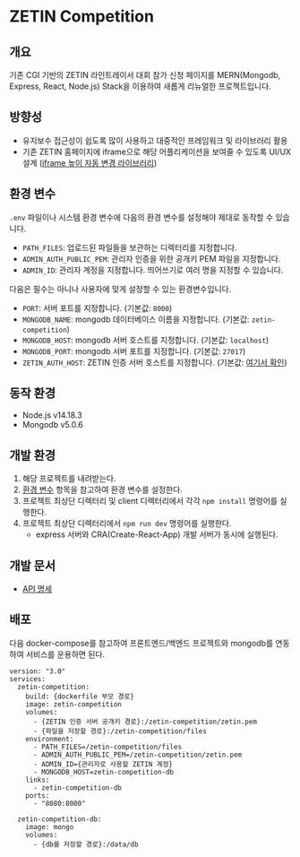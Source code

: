# ZETIN Competition

## 개요

기존 CGI 기반의 ZETIN 라인트레이서 대회 참가 신청 페이지를 MERN(Mongodb, Express, React, Node.js) Stack을 이용하여 새롭게 리뉴얼한 프로젝트입니다.

## 방향성

- 유지보수 접근성이 쉽도록 많이 사용하고 대중적인 프레임워크 및 라이브러리 활용
- 기존 ZETIN 홈페이지에 iframe으로 해당 어플리케이션을 보여줄 수 있도록 UI/UX 설계 ([iframe 높이 자동 변경 라이브러리](https://github.com/davidjbradshaw/iframe-resizer))

## 환경 변수

`.env` 파일이나 시스템 환경 변수에 다음의 환경 변수를 설정해야 제대로 동작할 수 있습니다.

- `PATH_FILES`: 업로드된 파일들을 보관하는 디렉터리를 지정합니다.
- `ADMIN_AUTH_PUBLIC_PEM`: 관리자 인증을 위한 공개키 PEM 파일을 지정합니다.
- `ADMIN_ID`: 관리자 계정을 지정합니다. 띄어쓰기로 여러 명을 지정할 수 있습니다.

다음은 필수는 아니나 사용자에 맞게 설정할 수 있는 환경변수입니다.

- `PORT`: 서버 포트를 지정합니다. (기본값: `8000`)
- `MONGODB_NAME`: mongodb 데이터베이스 이름을 지정합니다. (기본값: `zetin-competition`)
- `MONGODB_HOST`: mongodb 서버 호스트를 지정합니다. (기본값: `localhost`)
- `MONGODB_PORT`: mongodb 서버 포트를 지정합니다. (기본값: `27017`)
- `ZETIN_AUTH_HOST`: ZETIN 인증 서버 호스트를 지정합니다. (기본값: [여기서 확인](./routes/api/auth.js))

## 동작 환경

- Node.js v14.18.3
- Mongodb v5.0.6

## 개발 환경

1. 해당 프로젝트를 내려받는다.
1. [환경 변수](#환경-변수) 항목을 참고하여 환경 변수를 설정한다.
1. 프로젝트 최상단 디렉터리 및 client 디렉터리에서 각각 `npm install` 명령어를 실행한다.
1. 프로젝트 최상단 디렉터리에서 `npm run dev` 명령어를 실행한다.
   - express 서버와 CRA(Create-React-App) 개발 서버가 동시에 실행된다.

## 개발 문서

- [API 명세](./routes/api/README.md)

## 배포

다음 docker-compose를 참고하여 프론트엔드/백엔드 프로젝트와 mongodb를 연동하여 서비스를 운용하면 된다.

```
version: "3.0"
services:
  zetin-competition:
    build: {dockerfile 부모 경로}
    image: zetin-competition
    volumes:
      - {ZETIN 인증 서버 공개키 경로}:/zetin-competition/zetin.pem
      - {파일을 저장할 경로}:/zetin-competition/files
    environment:
      - PATH_FILES=/zetin-competition/files
      - ADMIN_AUTH_PUBLIC_PEM=/zetin-competition/zetin.pem
      - ADMIN_ID={관리자로 사용할 ZETIN 계정}
      - MONGODB_HOST=zetin-competition-db
    links:
      - zetin-competition-db
    ports:
      - "8080:8000"

  zetin-competition-db:
    image: mongo
    volumes:
      - {db를 저장할 경로}:/data/db

```
